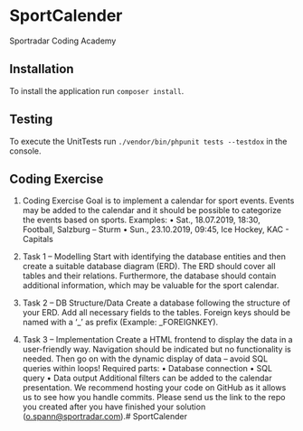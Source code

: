 # SportCalender

Sportradar Coding Academy

## Installation

To install the application run `composer install`.

## Testing

To execute the UnitTests run `./vendor/bin/phpunit tests --testdox` in the console.

## Coding Exercise

1. Coding Exercise
Goal is to implement a calendar for sport events. Events may be added to the calendar and it should be possible to categorize the events based on sports.
Examples:
• Sat., 18.07.2019, 18:30, Football, Salzburg – Sturm
• Sun., 23.10.2019, 09:45, Ice Hockey, KAC - Capitals

2. Task 1 – Modelling
Start with identifying the database entities and then create a suitable database diagram (ERD). The ERD should cover all tables and their relations.
Furthermore, the database should contain additional information, which may be valuable for the sport calendar.

3. Task 2 – DB Structure/Data
Create a database following the structure of your ERD. Add all necessary fields to the tables. Foreign keys should be named with a ‘_’ as prefix (Example: _FOREIGNKEY).

4. Task 3 – Implementation
Create a HTML frontend to display the data in a user-friendly way. Navigation should be indicated but no functionality is needed.
Then go on with the dynamic display of data – avoid SQL queries within loops!
Required parts:
• Database connection
• SQL query
• Data output
Additional filters can be added to the calendar presentation.
We recommend hosting your code on GitHub as it allows us to see how you handle commits. Please send us the link to the repo you created after you have finished your solution (o.spann@sportradar.com).# SportCalender
